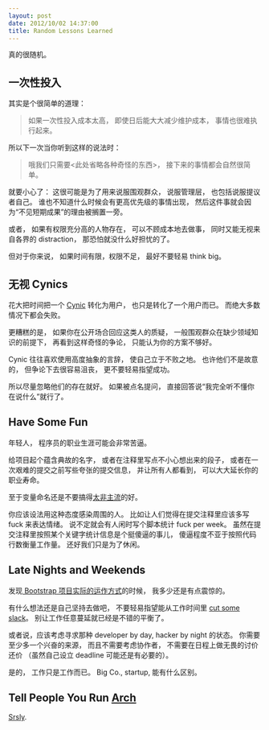 ```yaml
---
layout: post
date: 2012/10/02 14:37:00
title: Random Lessons Learned
---
```


真的很随机。

## 一次性投入

其实是个很简单的道理：

> 如果一次性投入成本太高，
  即使日后能大大减少维护成本，
  事情也很难执行起来。

所以下一次当你听到这样的说法时：

> 哦我们只需要<此处省略各种奇怪的东西>，
  接下来的事情都会自然很简单。

就要小心了：
这很可能是为了用来说服围观群众，
说服管理层，
也包括说服提议者自己。
谁也不知道什么时候会有更高优先级的事情出现，
然后这件事就会因为“不见短期成果”的理由被搁置一旁。

或者，
如果有权限充分高的人物存在，
可以不顾成本地去做事，
同时又能无视来自各界的 distraction，
那恐怕就没什么好担忧的了。

但对于你来说，
如果时间有限，权限不足，
最好不要轻易 think big。

## 无视 Cynics

花大把时间把一个 [Cynic][dtc] 转化为用户，
也只是转化了一个用户而已。
而绝大多数情况下都会失败。

更糟糕的是，
如果你在公开场合回应这类人的质疑，
一般围观群众在缺少领域知识的前提下，
再看到这样奇怪的争论，
只能认为你的方案不够好。

Cynic 往往喜欢使用高度抽象的言辞，
使自己立于不败之地。
也许他们不是故意的，
但争论下去很容易沮丧，
更不要轻易指望成功。

所以尽量忽略他们的存在就好。
如果被点名提问，
直接回答说“我完全听不懂你在说什么”就行了。

## Have Some Fun

年轻人，
程序员的职业生涯可能会非常苦逼。

给项目起个蕴含典故的名字，
或者在注释里写点不小心想出来的段子，
或者在一次艰难的提交之前写些夸张的提交信息，
并让所有人都看到，
可以大大延长你的职业寿命。

至于变量命名还是不要搞得[太非主流][windoz drama]的好。

你应该设法用这种态度感染周围的人。
比如让人们觉得在提交注释里应该多写 fuck 来表达情绪。
说不定就会有人闲时写个脚本统计 fuck per week。
虽然在提交注释里按照某个关键字统计信息是个挺傻逼的事儿，
傻逼程度不亚于按照代码行数衡量工作量。
还好我们只是为了休闲。

## Late Nights and Weekends

发现[ Bootstrap 项目实际的运作方式][bootstrap leak]的时候，
我多少还是有点震惊的。

有什么想法还是自己坚持去做吧，
不要轻易指望能从工作时间里 [cut some slack][slack book]。
别让工作任意蔓延就已经是不错的平衡了。

或者说，应该考虑寻求那种
developer by day, hacker by night
的状态。
你需要至少多一个兴奋的来源，
而且不需要考虑协作者，
不需要在日程上做无畏的讨价还价
（虽然自己设立 deadline 可能还是有必要的）。

是的，
工作只是工作而已。
Big Co., startup, 能有什么区别。

## Tell People You Run [Arch]

[Srsly][arch joke].

[dtc]: http://book.douban.com/subject/5359448/
[windoz drama]: https://github.com/seattlerb/minitest/pull/167
[bootstrap leak]: https://github.com/twitter/bootstrap/issues/377#issuecomment-2330571
[slack book]: http://book.douban.com/subject/1316568/
[Arch]: http://www.archlinux.org/
[arch joke]: http://ubuntuforums.org/showpost.php?p=11102957&postcount=2
